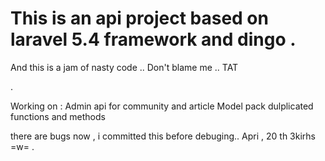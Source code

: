 # This is an api project based on laravel 5.4 framework and dingo .

And this is a jam of nasty code ..
Don't blame me .. TAT

.

Working on :
Admin api for community and article Model
pack dulplicated functions and methods

there are bugs now , i committed this before debuging..
Apri , 20 th
3kirhs =w=
.
